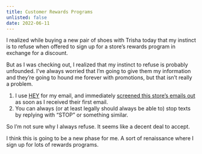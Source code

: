 ```yaml
---
title: Customer Rewards Programs
unlisted: false
date: 2022-06-11
---
```


I realized while buying a new pair of shoes with Trisha today that my instinct is to refuse when offered to sign up for a store’s rewards program in exchange for a discount.

But as I was checking out, I realized that my instinct to refuse is probably unfounded. I’ve always worried that I’m going to give them my information and they’re going to hound me forever with promotions, but that isn’t really a problem.

1. I use [HEY](https://www.hey.com) for my email, and immediately [screened this store’s emails out](https://www.hey.com/features/the-screener/) as soon as I received their first email.
2. You can always (or at least legally should always be able to) stop texts by replying with “STOP” or something similar.

So I’m not sure why I always refuse. It seems like a decent deal to accept.

I think this is going to be a new phase for me. A sort of renaissance where I sign up for lots of rewards programs.
